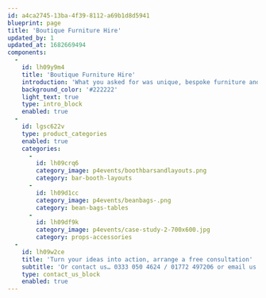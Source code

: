 ```yaml
---
id: a4ca2745-13ba-4f39-8112-a69b1d8d5941
blueprint: page
title: 'Boutique Furniture Hire'
updated_by: 1
updated_at: 1682669494
components:
  -
    id: lh09y9m4
    title: 'Boutique Furniture Hire'
    introduction: 'What you asked for was unique, bespoke furniture and carefully crafted props to WOW your guests, what we created goes far beyond anything else available in the North. Scroll down to view our extensive range and create your very own ‘wish list’ for a quick quote.'
    background_color: '#222222'
    light_text: true
    type: intro_block
    enabled: true
  -
    id: lgsc622v
    type: product_categories
    enabled: true
    categories:
      -
        id: lh09crq6
        category_image: p4events/boothbarsandlayouts.png
        category: bar-booth-layouts
      -
        id: lh09d1cc
        category_image: p4events/beanbags-.png
        category: bean-bags-tables
      -
        id: lh09df9k
        category_image: p4events/case-study-2-700x600.jpg
        category: props-accessories
  -
    id: lh09w2ce
    title: 'Turn your ideas into action, arrange a free consultation'
    subtitle: 'Or contact us… 0333 050 4624 / 01772 497206 or email us: info@p4events.co.uk'
    type: contact_us_block
    enabled: true
---
```

